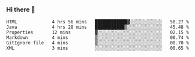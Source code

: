 ### Hi there 👋

<!--START_SECTION:waka-->

```text
HTML             4 hrs 56 mins   ████████████▓░░░░░░░░░░░░   50.27 %
Java             4 hrs 28 mins   ███████████▒░░░░░░░░░░░░░   45.48 %
Properties       12 mins         ▓░░░░░░░░░░░░░░░░░░░░░░░░   02.15 %
Markdown         4 mins          ▒░░░░░░░░░░░░░░░░░░░░░░░░   00.74 %
GitIgnore file   4 mins          ▒░░░░░░░░░░░░░░░░░░░░░░░░   00.70 %
XML              3 mins          ░░░░░░░░░░░░░░░░░░░░░░░░░   00.65 %
```

<!--END_SECTION:waka-->


<!--
**AnkelMauCastillo/AnkelMauCastillo** is a ✨ _special_ ✨ repository because its `README.md` (this file) appears on your GitHub profile.

Here are some ideas to get you started:

- 🔭 I’m currently working on ...
- 🌱 I’m currently learning ...
- 👯 I’m looking to collaborate on ...
- 🤔 I’m looking for help with ...
- 💬 Ask me about ...
- 📫 How to reach me: ...
- 😄 Pronouns: ...
- ⚡ Fun fact: ...
-->
